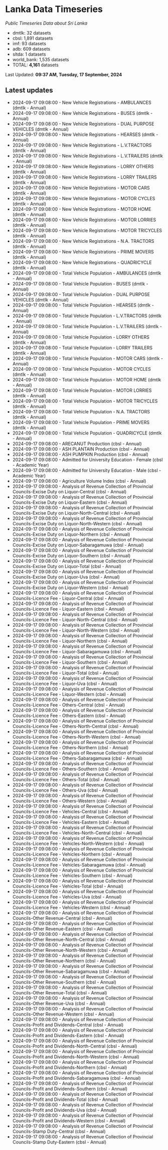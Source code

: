 # Lanka Data Timeseries
*Public Timeseries Data about Sri Lanka*

* dmtlk: 32 datasets
* cbsl: 1,891 datasets
* imf: 93 datasets
* adb: 609 datasets
* sltda: 1 datasets
* world_bank: 1,535 datasets
* TOTAL: **4,161** datasets

Last Updated: **09:37 AM, Tuesday, 17 September, 2024**

## Latest updates

* 2024-09-17 09:08:00 - New Vehicle Registrations - AMBULANCES (dmtlk - Annual)
* 2024-09-17 09:08:00 - New Vehicle Registrations - BUSES (dmtlk - Annual)
* 2024-09-17 09:08:00 - New Vehicle Registrations - DUAL PURPOSE VEHICLES (dmtlk - Annual)
* 2024-09-17 09:08:00 - New Vehicle Registrations - HEARSES (dmtlk - Annual)
* 2024-09-17 09:08:00 - New Vehicle Registrations - L.V.TRACTORS (dmtlk - Annual)
* 2024-09-17 09:08:00 - New Vehicle Registrations - L.V.TRAILERS (dmtlk - Annual)
* 2024-09-17 09:08:00 - New Vehicle Registrations - LORRY OTHERS (dmtlk - Annual)
* 2024-09-17 09:08:00 - New Vehicle Registrations - LORRY TRAILERS (dmtlk - Annual)
* 2024-09-17 09:08:00 - New Vehicle Registrations - MOTOR CARS (dmtlk - Annual)
* 2024-09-17 09:08:00 - New Vehicle Registrations - MOTOR CYCLES (dmtlk - Annual)
* 2024-09-17 09:08:00 - New Vehicle Registrations - MOTOR HOME (dmtlk - Annual)
* 2024-09-17 09:08:00 - New Vehicle Registrations - MOTOR LORRIES (dmtlk - Annual)
* 2024-09-17 09:08:00 - New Vehicle Registrations - MOTOR TRICYCLES (dmtlk - Annual)
* 2024-09-17 09:08:00 - New Vehicle Registrations - N.A. TRACTORS (dmtlk - Annual)
* 2024-09-17 09:08:00 - New Vehicle Registrations - PRIME MOVERS (dmtlk - Annual)
* 2024-09-17 09:08:00 - New Vehicle Registrations - QUADRICYCLE (dmtlk - Annual)
* 2024-09-17 09:08:00 - Total Vehicle Population - AMBULANCES (dmtlk - Annual)
* 2024-09-17 09:08:00 - Total Vehicle Population - BUSES (dmtlk - Annual)
* 2024-09-17 09:08:00 - Total Vehicle Population - DUAL PURPOSE VEHICLES (dmtlk - Annual)
* 2024-09-17 09:08:00 - Total Vehicle Population - HEARSES (dmtlk - Annual)
* 2024-09-17 09:08:00 - Total Vehicle Population - L.V.TRACTORS (dmtlk - Annual)
* 2024-09-17 09:08:00 - Total Vehicle Population - L.V.TRAILERS (dmtlk - Annual)
* 2024-09-17 09:08:00 - Total Vehicle Population - LORRY OTHERS (dmtlk - Annual)
* 2024-09-17 09:08:00 - Total Vehicle Population - LORRY TRAILERS (dmtlk - Annual)
* 2024-09-17 09:08:00 - Total Vehicle Population - MOTOR CARS (dmtlk - Annual)
* 2024-09-17 09:08:00 - Total Vehicle Population - MOTOR CYCLES (dmtlk - Annual)
* 2024-09-17 09:08:00 - Total Vehicle Population - MOTOR HOME (dmtlk - Annual)
* 2024-09-17 09:08:00 - Total Vehicle Population - MOTOR LORRIES (dmtlk - Annual)
* 2024-09-17 09:08:00 - Total Vehicle Population - MOTOR TRICYCLES (dmtlk - Annual)
* 2024-09-17 09:08:00 - Total Vehicle Population - N.A. TRACTORS (dmtlk - Annual)
* 2024-09-17 09:08:00 - Total Vehicle Population - PRIME MOVERS (dmtlk - Annual)
* 2024-09-17 09:08:00 - Total Vehicle Population - QUADRICYCLE (dmtlk - Annual)
* 2024-09-17 09:08:00 - ARECANUT Production (cbsl - Annual)
* 2024-09-17 09:08:00 - ASH PLANTAIN Production (cbsl - Annual)
* 2024-09-17 09:08:00 - ASH PUMPKIN Production (cbsl - Annual)
* 2024-09-17 09:08:00 - Admitted for University Education - Female (cbsl - Academic Year)
* 2024-09-17 09:08:00 - Admitted for University Education - Male (cbsl - Academic Year)
* 2024-09-17 09:08:00 - Agriculture Volume Index (cbsl - Annual)
* 2024-09-17 09:08:00 - Analysis of Revenue Collection of Provincial Councils-Excise Duty on Liquor-Central (cbsl - Annual)
* 2024-09-17 09:08:00 - Analysis of Revenue Collection of Provincial Councils-Excise Duty on Liquor-Eastern (cbsl - Annual)
* 2024-09-17 09:08:00 - Analysis of Revenue Collection of Provincial Councils-Excise Duty on Liquor-North-Central (cbsl - Annual)
* 2024-09-17 09:08:00 - Analysis of Revenue Collection of Provincial Councils-Excise Duty on Liquor-North-Western (cbsl - Annual)
* 2024-09-17 09:08:00 - Analysis of Revenue Collection of Provincial Councils-Excise Duty on Liquor-Northern (cbsl - Annual)
* 2024-09-17 09:08:00 - Analysis of Revenue Collection of Provincial Councils-Excise Duty on Liquor-Sabaragamuwa (cbsl - Annual)
* 2024-09-17 09:08:00 - Analysis of Revenue Collection of Provincial Councils-Excise Duty on Liquor-Southern (cbsl - Annual)
* 2024-09-17 09:08:00 - Analysis of Revenue Collection of Provincial Councils-Excise Duty on Liquor-Total (cbsl - Annual)
* 2024-09-17 09:08:00 - Analysis of Revenue Collection of Provincial Councils-Excise Duty on Liquor-Uva (cbsl - Annual)
* 2024-09-17 09:08:00 - Analysis of Revenue Collection of Provincial Councils-Excise Duty on Liquor-Western (cbsl - Annual)
* 2024-09-17 09:08:00 - Analysis of Revenue Collection of Provincial Councils-Licence Fee - Liquor-Central (cbsl - Annual)
* 2024-09-17 09:08:00 - Analysis of Revenue Collection of Provincial Councils-Licence Fee - Liquor-Eastern (cbsl - Annual)
* 2024-09-17 09:08:00 - Analysis of Revenue Collection of Provincial Councils-Licence Fee - Liquor-North-Central (cbsl - Annual)
* 2024-09-17 09:08:00 - Analysis of Revenue Collection of Provincial Councils-Licence Fee - Liquor-North-Western (cbsl - Annual)
* 2024-09-17 09:08:00 - Analysis of Revenue Collection of Provincial Councils-Licence Fee - Liquor-Northern (cbsl - Annual)
* 2024-09-17 09:08:00 - Analysis of Revenue Collection of Provincial Councils-Licence Fee - Liquor-Sabaragamuwa (cbsl - Annual)
* 2024-09-17 09:08:00 - Analysis of Revenue Collection of Provincial Councils-Licence Fee - Liquor-Southern (cbsl - Annual)
* 2024-09-17 09:08:00 - Analysis of Revenue Collection of Provincial Councils-Licence Fee - Liquor-Total (cbsl - Annual)
* 2024-09-17 09:08:00 - Analysis of Revenue Collection of Provincial Councils-Licence Fee - Liquor-Uva (cbsl - Annual)
* 2024-09-17 09:08:00 - Analysis of Revenue Collection of Provincial Councils-Licence Fee - Liquor-Western (cbsl - Annual)
* 2024-09-17 09:08:00 - Analysis of Revenue Collection of Provincial Councils-Licence Fee - Others-Central (cbsl - Annual)
* 2024-09-17 09:08:00 - Analysis of Revenue Collection of Provincial Councils-Licence Fee - Others-Eastern (cbsl - Annual)
* 2024-09-17 09:08:00 - Analysis of Revenue Collection of Provincial Councils-Licence Fee - Others-North-Central (cbsl - Annual)
* 2024-09-17 09:08:00 - Analysis of Revenue Collection of Provincial Councils-Licence Fee - Others-North-Western (cbsl - Annual)
* 2024-09-17 09:08:00 - Analysis of Revenue Collection of Provincial Councils-Licence Fee - Others-Northern (cbsl - Annual)
* 2024-09-17 09:08:00 - Analysis of Revenue Collection of Provincial Councils-Licence Fee - Others-Sabaragamuwa (cbsl - Annual)
* 2024-09-17 09:08:00 - Analysis of Revenue Collection of Provincial Councils-Licence Fee - Others-Southern (cbsl - Annual)
* 2024-09-17 09:08:00 - Analysis of Revenue Collection of Provincial Councils-Licence Fee - Others-Total (cbsl - Annual)
* 2024-09-17 09:08:00 - Analysis of Revenue Collection of Provincial Councils-Licence Fee - Others-Uva (cbsl - Annual)
* 2024-09-17 09:08:00 - Analysis of Revenue Collection of Provincial Councils-Licence Fee - Others-Western (cbsl - Annual)
* 2024-09-17 09:08:00 - Analysis of Revenue Collection of Provincial Councils-Licence Fee - Vehicles-Central (cbsl - Annual)
* 2024-09-17 09:08:00 - Analysis of Revenue Collection of Provincial Councils-Licence Fee - Vehicles-Eastern (cbsl - Annual)
* 2024-09-17 09:08:00 - Analysis of Revenue Collection of Provincial Councils-Licence Fee - Vehicles-North-Central (cbsl - Annual)
* 2024-09-17 09:08:00 - Analysis of Revenue Collection of Provincial Councils-Licence Fee - Vehicles-North-Western (cbsl - Annual)
* 2024-09-17 09:08:00 - Analysis of Revenue Collection of Provincial Councils-Licence Fee - Vehicles-Northern (cbsl - Annual)
* 2024-09-17 09:08:00 - Analysis of Revenue Collection of Provincial Councils-Licence Fee - Vehicles-Sabaragamuwa (cbsl - Annual)
* 2024-09-17 09:08:00 - Analysis of Revenue Collection of Provincial Councils-Licence Fee - Vehicles-Southern (cbsl - Annual)
* 2024-09-17 09:08:00 - Analysis of Revenue Collection of Provincial Councils-Licence Fee - Vehicles-Total (cbsl - Annual)
* 2024-09-17 09:08:00 - Analysis of Revenue Collection of Provincial Councils-Licence Fee - Vehicles-Uva (cbsl - Annual)
* 2024-09-17 09:08:00 - Analysis of Revenue Collection of Provincial Councils-Licence Fee - Vehicles-Western (cbsl - Annual)
* 2024-09-17 09:08:00 - Analysis of Revenue Collection of Provincial Councils-Other Revenue-Central (cbsl - Annual)
* 2024-09-17 09:08:00 - Analysis of Revenue Collection of Provincial Councils-Other Revenue-Eastern (cbsl - Annual)
* 2024-09-17 09:08:00 - Analysis of Revenue Collection of Provincial Councils-Other Revenue-North-Central (cbsl - Annual)
* 2024-09-17 09:08:00 - Analysis of Revenue Collection of Provincial Councils-Other Revenue-North-Western (cbsl - Annual)
* 2024-09-17 09:08:00 - Analysis of Revenue Collection of Provincial Councils-Other Revenue-Northern (cbsl - Annual)
* 2024-09-17 09:08:00 - Analysis of Revenue Collection of Provincial Councils-Other Revenue-Sabaragamuwa (cbsl - Annual)
* 2024-09-17 09:08:00 - Analysis of Revenue Collection of Provincial Councils-Other Revenue-Southern (cbsl - Annual)
* 2024-09-17 09:08:00 - Analysis of Revenue Collection of Provincial Councils-Other Revenue-Total (cbsl - Annual)
* 2024-09-17 09:08:00 - Analysis of Revenue Collection of Provincial Councils-Other Revenue-Uva (cbsl - Annual)
* 2024-09-17 09:08:00 - Analysis of Revenue Collection of Provincial Councils-Other Revenue-Western (cbsl - Annual)
* 2024-09-17 09:08:00 - Analysis of Revenue Collection of Provincial Councils-Profit and Dividends-Central (cbsl - Annual)
* 2024-09-17 09:08:00 - Analysis of Revenue Collection of Provincial Councils-Profit and Dividends-Eastern (cbsl - Annual)
* 2024-09-17 09:08:00 - Analysis of Revenue Collection of Provincial Councils-Profit and Dividends-North-Central (cbsl - Annual)
* 2024-09-17 09:08:00 - Analysis of Revenue Collection of Provincial Councils-Profit and Dividends-North-Western (cbsl - Annual)
* 2024-09-17 09:08:00 - Analysis of Revenue Collection of Provincial Councils-Profit and Dividends-Northern (cbsl - Annual)
* 2024-09-17 09:08:00 - Analysis of Revenue Collection of Provincial Councils-Profit and Dividends-Sabaragamuwa (cbsl - Annual)
* 2024-09-17 09:08:00 - Analysis of Revenue Collection of Provincial Councils-Profit and Dividends-Southern (cbsl - Annual)
* 2024-09-17 09:08:00 - Analysis of Revenue Collection of Provincial Councils-Profit and Dividends-Total (cbsl - Annual)
* 2024-09-17 09:08:00 - Analysis of Revenue Collection of Provincial Councils-Profit and Dividends-Uva (cbsl - Annual)
* 2024-09-17 09:08:00 - Analysis of Revenue Collection of Provincial Councils-Profit and Dividends-Western (cbsl - Annual)
* 2024-09-17 09:08:00 - Analysis of Revenue Collection of Provincial Councils-Stamp Duty-Central (cbsl - Annual)
* 2024-09-17 09:08:00 - Analysis of Revenue Collection of Provincial Councils-Stamp Duty-Eastern (cbsl - Annual)